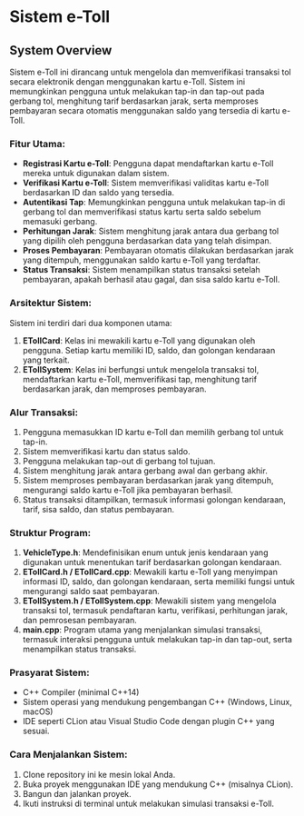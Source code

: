 # Sistem e-Toll

## **System Overview**

Sistem e-Toll ini dirancang untuk mengelola dan memverifikasi transaksi tol secara elektronik dengan menggunakan kartu e-Toll. Sistem ini memungkinkan pengguna untuk melakukan tap-in dan tap-out pada gerbang tol, menghitung tarif berdasarkan jarak, serta memproses pembayaran secara otomatis menggunakan saldo yang tersedia di kartu e-Toll.

### **Fitur Utama:**

- **Registrasi Kartu e-Toll**: Pengguna dapat mendaftarkan kartu e-Toll mereka untuk digunakan dalam sistem.
- **Verifikasi Kartu e-Toll**: Sistem memverifikasi validitas kartu e-Toll berdasarkan ID dan saldo yang tersedia.
- **Autentikasi Tap**: Memungkinkan pengguna untuk melakukan tap-in di gerbang tol dan memverifikasi status kartu serta saldo sebelum memasuki gerbang.
- **Perhitungan Jarak**: Sistem menghitung jarak antara dua gerbang tol yang dipilih oleh pengguna berdasarkan data yang telah disimpan.
- **Proses Pembayaran**: Pembayaran otomatis dilakukan berdasarkan jarak yang ditempuh, menggunakan saldo kartu e-Toll yang terdaftar.
- **Status Transaksi**: Sistem menampilkan status transaksi setelah pembayaran, apakah berhasil atau gagal, dan sisa saldo kartu e-Toll.

### **Arsitektur Sistem:**

Sistem ini terdiri dari dua komponen utama:

1. **ETollCard**: Kelas ini mewakili kartu e-Toll yang digunakan oleh pengguna. Setiap kartu memiliki ID, saldo, dan golongan kendaraan yang terkait.
2. **ETollSystem**: Kelas ini berfungsi untuk mengelola transaksi tol, mendaftarkan kartu e-Toll, memverifikasi tap, menghitung tarif berdasarkan jarak, dan memproses pembayaran.

### **Alur Transaksi:**

1. Pengguna memasukkan ID kartu e-Toll dan memilih gerbang tol untuk tap-in.
2. Sistem memverifikasi kartu dan status saldo.
3. Pengguna melakukan tap-out di gerbang tol tujuan.
4. Sistem menghitung jarak antara gerbang awal dan gerbang akhir.
5. Sistem memproses pembayaran berdasarkan jarak yang ditempuh, mengurangi saldo kartu e-Toll jika pembayaran berhasil.
6. Status transaksi ditampilkan, termasuk informasi golongan kendaraan, tarif, sisa saldo, dan status pembayaran.

### **Struktur Program:**

1. **VehicleType.h**: Mendefinisikan enum untuk jenis kendaraan yang digunakan untuk menentukan tarif berdasarkan golongan kendaraan.
2. **ETollCard.h / ETollCard.cpp**: Mewakili kartu e-Toll yang menyimpan informasi ID, saldo, dan golongan kendaraan, serta memiliki fungsi untuk mengurangi saldo saat pembayaran.
3. **ETollSystem.h / ETollSystem.cpp**: Mewakili sistem yang mengelola transaksi tol, termasuk pendaftaran kartu, verifikasi, perhitungan jarak, dan pemrosesan pembayaran.
4. **main.cpp**: Program utama yang menjalankan simulasi transaksi, termasuk interaksi pengguna untuk melakukan tap-in dan tap-out, serta menampilkan status transaksi.

### **Prasyarat Sistem:**

- C++ Compiler (minimal C++14)
- Sistem operasi yang mendukung pengembangan C++ (Windows, Linux, macOS)
- IDE seperti CLion atau Visual Studio Code dengan plugin C++ yang sesuai.

### **Cara Menjalankan Sistem:**

1. Clone repository ini ke mesin lokal Anda.
2. Buka proyek menggunakan IDE yang mendukung C++ (misalnya CLion).
3. Bangun dan jalankan proyek.
4. Ikuti instruksi di terminal untuk melakukan simulasi transaksi e-Toll.
